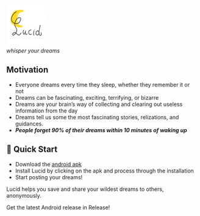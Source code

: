 ![Lucid logo](https://raw.githubusercontent.com/sokennguyen/Lucid/main/android/app/src/main/res/mipmap-mdpi/ic_launcher_foreground.png)\
_*whisper your dreams*_

## Motivation
- Everyone dreams every time they sleep, whether they remember it or not
- Dreams can be fascinating, exciting, terrifying, or bizarre
- Dreams are your brain’s way of collecting and clearing out useless information from the day
- Dreams tell us some the most fascinating stories, relizations, and guidances.
- __*People forget 90% of their dreams within 10 minutes of waking up*__

## 🚀 Quick Start
- Download the [android apk](https://github.com/sokennguyen/Lucid/releases/tag/arm64-v8a)
- Install Lucid by clicking on the apk and process through the installation
- Start posting your dreams!

Lucid helps you save and share your wildest dreams to others, anonymously.


Get the latest Android release in Release!
